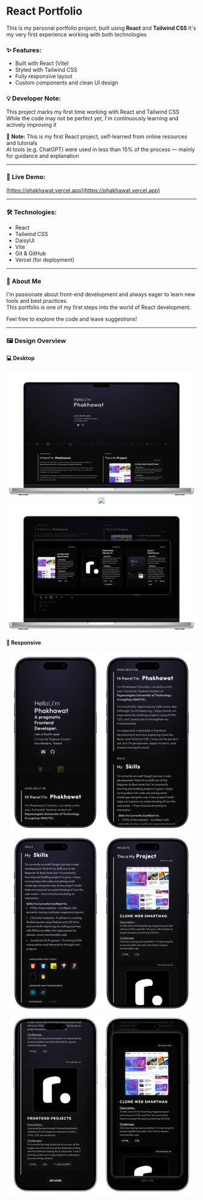 # React Portfolio

This is my personal portfolio project, built using **React** and **Tailwind CSS**
It's my very first experience working with both technologies 

### ✨ Features:
- Built with React (Vite)
- Styled with Tailwind CSS
- Fully responsive layout
- Custom components and clean UI design

### 💡 Developer Note:
This project marks my first time working with React and Tailwind CSS  
While the code may not be perfect yet, I'm continuously learning and actively improving it

📌 **Note:** This is my first React project, self-learned from online resources and tutorials  
AI tools (e.g. ChatGPT) were used in less than 15% of the process — mainly for guidance and explanation

---

### 🚀 Live Demo:
[https://phakhawat.vercel.app](https://phakhawat.vercel.app)

---

### 🛠️ Technologies:
- React
- Tailwind CSS
- DaisyUI
- Vite
- Git & GitHub
- Vercel (for deployment)

---

### 🙋 About Me
I'm passionate about front-end development and always eager to learn new tools and best practices.  
This portfolio is one of my first steps into the world of React development.

Feel free to explore the code and leave suggestions!

---

### 🖼️ Design Overview

#### 💻 Desktop
<p align="center">
  <img src="./Overview/mac/main.png" width="600"/>
  <img src="./Overview/mac/skill.png" width="600"/>
  <img src="./Overview/mac/see more.png" width="600"/>
</p>

#### 📱 Responsive
<p align="center">
  <img src="./Overview/iphone/1.png" width="240"/>
  <img src="./Overview/iphone/2.png" width="240"/>
  <img src="./Overview/iphone/3.png" width="240"/>
  <img src="./Overview/iphone/4.png" width="240"/>
  <img src="./Overview/iphone/5.png" width="240"/>
  <img src="./Overview/iphone/see more.png" width="240"/>
</p>
